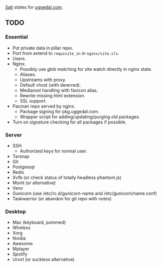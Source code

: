 [Salt][s] states for [uggedal.com][u].

TODO
----

### Essential

* Put private data in pillar repo.
* Port from extend to `requisite_in` in `nginx/site.sls`.
* Users.
* Nginx.
  - Possibly use glob matching for site watch directly in nginx state.
  - Aliases.
  - Upstreams with proxy.
  - Default vhost (with dererred).
  - Mediaroot handling with favicon alias.
  - Rewrite missing html extension.
  - SSL support.
* Pacman repo served by nginx.
  - Package signing for pkg.uggedal.com.
  - Wrapper script for adding/updating/purging old packages.
* Turn on signature checking for all packages if possible.

### Server

* SSH
  - Authorized keys for normal user.
* Tarsnap
* Git
* Postgresql
* Redis
* Xvfb (or check status of totally headless phantom.js)
* Monit (or alternative)
* Venv
* Gunicorn (use /etc/rc.d/gunicorn-name and /etc/gunicorn/name.conf)
* Taskwarrior (or abandon for git repo with notes)

### Desktop

* Mac (keyboard, pommed)
* Wireless
* Xorg
* Nvidia
* Awesome
* Mplayer
* Spotify
* Urxvt (or suckless alternative)

[s]: http://saltstack.org
[u]: http://uggedal.com
